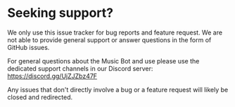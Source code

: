 # Seeking support?

We only use this issue tracker for bug reports and feature request. We are not able to provide general support or answer questions in the form of GitHub issues.

For general questions about the Music Bot and use please use the dedicated support channels in our Discord server: https://discord.gg/UjZJZbz47F

Any issues that don't directly involve a bug or a feature request will likely be closed and redirected.
